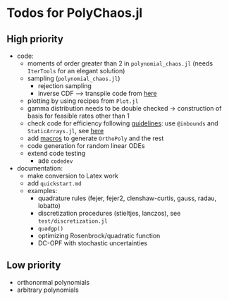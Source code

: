 # Todos for PolyChaos.jl

## High priority
  - code:
    - moments of order greater than 2 in `polynomial_chaos.jl` (needs `IterTools` for an elegant solution)
    - sampling (`polynomial_chaos.jl`)
      - rejection sampling
      - inverse CDF --> transpile code from [here](https://github.com/dlfivefifty/InverseTransformSampling/blob/master/sample.m)
    - plotting by using recipes from `Plot.jl`
    - gamma distribution needs to be double checked → construction of basis for feasible rates other than 1
    - check code for efficiency following [guidelines](https://docs.julialang.org/en/v1/manual/performance-tips/): use `@inbounds` and `StaticArrays.jl`, see [here](https://docs.julialang.org/en/v1/manual/performance-tips/#man-performance-annotations-1)
    - add [macros](https://docs.julialang.org/en/v1/manual/metaprogramming/#man-macros-1) to generate `OrthoPoly` and the rest
    - code generation for random linear ODEs
    - extend code testing
      - ade `codedev`
  - documentation:
    - make conversion to Latex work
    - add `quickstart.md`
    - examples:
      - quadrature rules (fejer, fejer2, clenshaw-curtis, gauss, radau, lobatto)
      - discretization procedures (stieltjes, lanczos), see `test/discretization.jl`
      - `quadgp()`
      - optimizing Rosenbrock/quadratic function
      - DC-OPF with stochastic uncertainties


## Low priority
  - orthonormal polynomials
  - arbitrary polynomials
